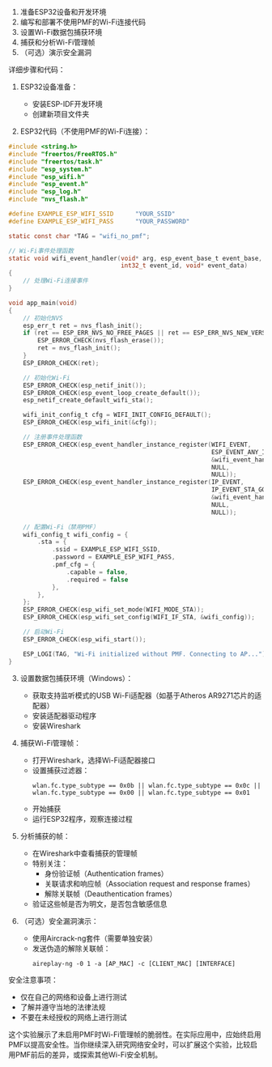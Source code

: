 
1. 准备ESP32设备和开发环境
2. 编写和部署不使用PMF的Wi-Fi连接代码
3. 设置Wi-Fi数据包捕获环境
4. 捕获和分析Wi-Fi管理帧
5. （可选）演示安全漏洞

详细步骤和代码：

1. ESP32设备准备：
   - 安装ESP-IDF开发环境
   - 创建新项目文件夹

2. ESP32代码（不使用PMF的Wi-Fi连接）：

```c
#include <string.h>
#include "freertos/FreeRTOS.h"
#include "freertos/task.h"
#include "esp_system.h"
#include "esp_wifi.h"
#include "esp_event.h"
#include "esp_log.h"
#include "nvs_flash.h"

#define EXAMPLE_ESP_WIFI_SSID      "YOUR_SSID"
#define EXAMPLE_ESP_WIFI_PASS      "YOUR_PASSWORD"

static const char *TAG = "wifi_no_pmf";

// Wi-Fi事件处理函数
static void wifi_event_handler(void* arg, esp_event_base_t event_base,
                               int32_t event_id, void* event_data)
{
    // 处理Wi-Fi连接事件
}

void app_main(void)
{
    // 初始化NVS
    esp_err_t ret = nvs_flash_init();
    if (ret == ESP_ERR_NVS_NO_FREE_PAGES || ret == ESP_ERR_NVS_NEW_VERSION_FOUND) {
        ESP_ERROR_CHECK(nvs_flash_erase());
        ret = nvs_flash_init();
    }
    ESP_ERROR_CHECK(ret);

    // 初始化Wi-Fi
    ESP_ERROR_CHECK(esp_netif_init());
    ESP_ERROR_CHECK(esp_event_loop_create_default());
    esp_netif_create_default_wifi_sta();

    wifi_init_config_t cfg = WIFI_INIT_CONFIG_DEFAULT();
    ESP_ERROR_CHECK(esp_wifi_init(&cfg));

    // 注册事件处理函数
    ESP_ERROR_CHECK(esp_event_handler_instance_register(WIFI_EVENT,
                                                        ESP_EVENT_ANY_ID,
                                                        &wifi_event_handler,
                                                        NULL,
                                                        NULL));
    ESP_ERROR_CHECK(esp_event_handler_instance_register(IP_EVENT,
                                                        IP_EVENT_STA_GOT_IP,
                                                        &wifi_event_handler,
                                                        NULL,
                                                        NULL));

    // 配置Wi-Fi（禁用PMF）
    wifi_config_t wifi_config = {
        .sta = {
            .ssid = EXAMPLE_ESP_WIFI_SSID,
            .password = EXAMPLE_ESP_WIFI_PASS,
            .pmf_cfg = {
                .capable = false,
                .required = false
            },
        },
    };
    ESP_ERROR_CHECK(esp_wifi_set_mode(WIFI_MODE_STA));
    ESP_ERROR_CHECK(esp_wifi_set_config(WIFI_IF_STA, &wifi_config));

    // 启动Wi-Fi
    ESP_ERROR_CHECK(esp_wifi_start());

    ESP_LOGI(TAG, "Wi-Fi initialized without PMF. Connecting to AP...");
}

```

3. 设置数据包捕获环境（Windows）：
   - 获取支持监听模式的USB Wi-Fi适配器（如基于Atheros AR9271芯片的适配器）
   - 安装适配器驱动程序
   - 安装Wireshark

4. 捕获Wi-Fi管理帧：
   - 打开Wireshark，选择Wi-Fi适配器接口
   - 设置捕获过滤器：
     ```
     wlan.fc.type_subtype == 0x0b || wlan.fc.type_subtype == 0x0c || wlan.fc.type_subtype == 0x00 || wlan.fc.type_subtype == 0x01
     ```
   - 开始捕获
   - 运行ESP32程序，观察连接过程

5. 分析捕获的帧：
   - 在Wireshark中查看捕获的管理帧
   - 特别关注：
     - 身份验证帧（Authentication frames）
     - 关联请求和响应帧（Association request and response frames）
     - 解除关联帧（Deauthentication frames）
   - 验证这些帧是否为明文，是否包含敏感信息

6. （可选）安全漏洞演示：
   - 使用Aircrack-ng套件（需要单独安装）
   - 发送伪造的解除关联帧：
     ```
     aireplay-ng -0 1 -a [AP_MAC] -c [CLIENT_MAC] [INTERFACE]
     ```

安全注意事项：
- 仅在自己的网络和设备上进行测试
- 了解并遵守当地的法律法规
- 不要在未经授权的网络上进行测试

这个实验展示了未启用PMF时Wi-Fi管理帧的脆弱性。在实际应用中，应始终启用PMF以提高安全性。当你继续深入研究网络安全时，可以扩展这个实验，比较启用PMF前后的差异，或探索其他Wi-Fi安全机制。

